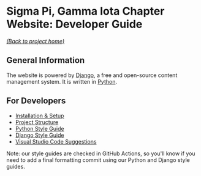 # Sigma Pi, Gamma Iota Chapter Website: Developer Guide

[_(Back to project home)_](https://github.com/sigmapi-gammaiota/sigmapi-web/)

## General Information

The website is powered by [Django](https://djangoproject.com), a free and open-source content management system. It is written in [Python](https://python.org).

## For Developers

* [Installation & Setup](https://github.com/sigmapi-gammaiota/sigmapi-web/tree/master/docs/dev-guide/setup.md)
* [Project Structure](https://github.com/sigmapi-gammaiota/sigmapi-web/tree/master/docs/dev-guide/structure.md)
* [Python Style Guide](https://github.com/sigmapi-gammaiota/sigmapi-web/tree/master/docs/dev-guide/python-style.md)
* [Django Style Guide](https://github.com/sigmapi-gammaiota/sigmapi-web/tree/master/docs/dev-guide/django-style.md)
* [Visual Studio Code Suggestions](https://github.com/sigmapi-gammiota/sigmapi-web/tree/master/docs/vscode-suggestions)

Note: our style guides are checked in GitHub Actions, so you'll know if you need to add a final formatting commit using our Python and Django style guides.
